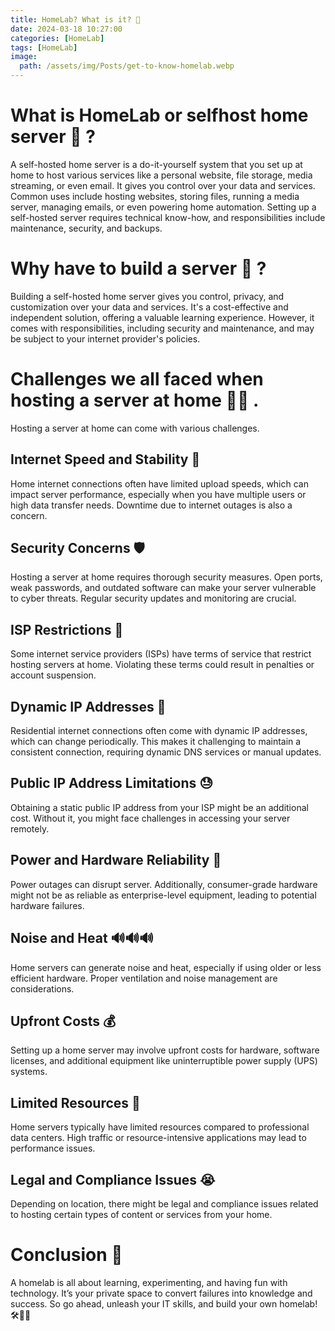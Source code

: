 ```yaml
---
title: HomeLab? What is it? 🤯
date: 2024-03-18 10:27:00 
categories: [HomeLab]
tags: [HomeLab]
image: 
  path: /assets/img/Posts/get-to-know-homelab.webp
---
```


# What is HomeLab or selfhost home server 🧐 ?
A self-hosted home server is a do-it-yourself system that you set up at home to host various services like a personal website, file storage, media streaming, or even email. It gives you control over your data and services. Common uses include hosting websites, storing files, running a media server, managing emails, or even powering home automation. Setting up a self-hosted server requires technical know-how, and responsibilities include maintenance, security, and backups.

# Why have to build a server 🌟 ?
Building a self-hosted home server gives you control, privacy, and customization over your data and services. It's a cost-effective and independent solution, offering a valuable learning experience. However, it comes with responsibilities, including security and maintenance, and may be subject to your internet provider's policies.

# Challenges we all faced when hosting a server at home 🧑‍💻 .

Hosting a server at home can come with various challenges.

## Internet Speed and Stability 📶
Home internet connections often have limited upload speeds, which can impact server performance, especially when you have multiple users or high data transfer needs. Downtime due to internet outages is also a concern.

## Security Concerns 🛡️
Hosting a server at home requires thorough security measures. Open ports, weak passwords, and outdated software can make your server vulnerable to cyber threats. Regular security updates and monitoring are crucial.
    
## ISP Restrictions 🤺
Some internet service providers (ISPs) have terms of service that restrict hosting servers at home. Violating these terms could result in penalties or account suspension.

## Dynamic IP Addresses 📢
Residential internet connections often come with dynamic IP addresses, which can change periodically. This makes it challenging to maintain a consistent connection, requiring dynamic DNS services or manual updates.

## Public IP Address Limitations 😓
Obtaining a static public IP address from your ISP might be an additional cost. Without it, you might face challenges in accessing your server remotely.

## Power and Hardware Reliability 💪
Power outages can disrupt server. Additionally, consumer-grade hardware might not be as reliable as enterprise-level equipment, leading to potential hardware failures.
    
## Noise and Heat 🔊🔊🔊
Home servers can generate noise and heat, especially if using older or less efficient hardware. Proper ventilation and noise management are considerations.
    
## Upfront Costs 💰
Setting up a home server may involve upfront costs for hardware, software licenses, and additional equipment like uninterruptible power supply (UPS) systems.
    
## Limited Resources 🤒
Home servers typically have limited resources compared to professional data centers. High traffic or resource-intensive applications may lead to performance issues.
    
## Legal and Compliance Issues 😭
Depending on location, there might be legal and compliance issues related to hosting certain types of content or services from your home.

# Conclusion 👏
A homelab is all about learning, experimenting, and having fun with technology. It’s your private space to convert failures into knowledge and success. So go ahead, unleash your IT skills, and build your own homelab! 🛠️🏡✨